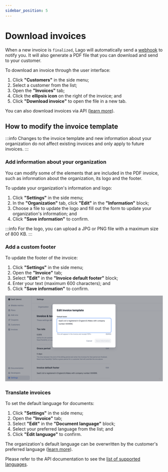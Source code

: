 ```yaml
---
sidebar_position: 5
---
```


# Download invoices
When a new invoice is `finalized`, Lago will automatically send a [webhook](../../api/webhooks/messages) to notify you. It will also generate a PDF file that you can download and send to your customer.

To download an invoice through the user interface:
1. Click **"Customers"** in the side menu;
2. Select a customer from the list;
3. Open the **"Invoices"** tab;
4. Click the **ellipsis icon** on the right of the invoice; and
5. Click **"Download invoice"** to open the file in a new tab.

You can also download invoices via API ([learn more](../../api/invoices/download-invoice)).

## How to modify the invoice template
:::info
Changes to the invoice template and new information about your organization do not affect existing invoices and only apply to future invoices.
:::

### Add information about your organization
You can modify some of the elements that are included in the PDF invoice, such as information about the organization, its logo and the footer.

To update your organization's information and logo:
1. Click **"Settings"** in the side menu;
2. In the **"Organization"** tab, click **"Edit"** in the **"Information"** block;
3. Choose a file to update the logo and fill out the form to update your organization's information; and
4. Click **"Save information"** to confirm.

:::info
For the logo, you can upload a JPG or PNG file with a maximum size of 800 KB.
:::

### Add a custom footer
To update the footer of the invoice:
1. Click **"Settings"** in the side menu;
2. Open the **"Invoice"** tab;
3. Select **"Edit"** in the **"Invoice default footer"** block;
4. Enter your text (maximum 600 characters); and
5. Click **"Save information"** to confirm.

![Adding a custom footer via the user interface](../../../static/img/custom-footer.png)

### Translate invoices
To set the default language for documents:
1. Click **"Settings"** in the side menu;
2. Open the **"Invoice"** tab;
3. Select **"Edit"** in the **"Document language"** block;
4. Select your preferred language from the list; and
5. Click **"Edit language"** to confirm.

The organization's default language can be overwritten by the customer's preferred language ([learn more](../customers#preferred-language)).

Please refer to the API documentation to see the [list of supported languages](../../api/resources/locales).